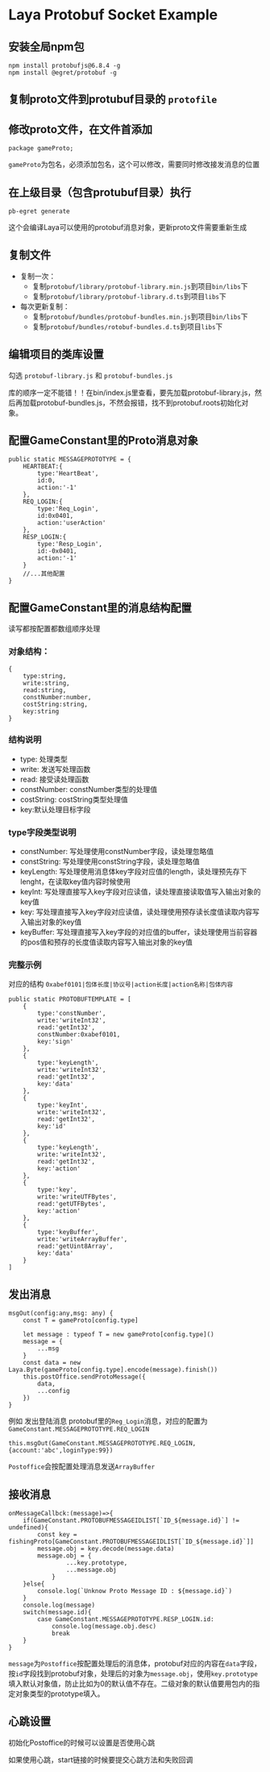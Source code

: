 # Laya Protobuf Socket Example

## 安装全局npm包
```
npm install protobufjs@6.8.4 -g
npm install @egret/protobuf -g
```
## 复制proto文件到protubuf目录的 ```protofile```

## 修改proto文件，在文件首添加
```
package gameProto;
```
```gameProto```为包名，必须添加包名，这个可以修改，需要同时修改接发消息的位置

## 在上级目录（包含protubuf目录）执行
```
pb-egret generate
```
这个会编译Laya可以使用的protobuf消息对象，更新proto文件需要重新生成
## 复制文件
- 复制一次：
  - 复制```protobuf/library/protobuf-library.min.js```到项目```bin/libs```下
  - 复制```protobuf/library/protobuf-library.d.ts```到项目```libs```下
- 每次更新复制：
  - 复制```protobuf/bundles/protobuf-bundles.min.js```到项目```bin/libs```下
  - 复制```protobuf/bundles/rotobuf-bundles.d.ts```到项目```libs```下
## 编辑项目的类库设置
勾选 ```protobuf-library.js``` 和 ```protobuf-bundles.js```

库的顺序一定不能错！！在bin/index.js里查看，要先加载protobuf-library.js，然后再加载protobuf-bundles.js，不然会报错，找不到protobuf.roots初始化对象。

## 配置GameConstant里的Proto消息对象
```
public static MESSAGEPROTOTYPE = {
    HEARTBEAT:{
        type:'HeartBeat',
        id:0,
        action:'-1'
    },
    REQ_LOGIN:{
        type:'Req_Login',
        id:0x0401,
        action:'userAction'
    },
    RESP_LOGIN:{
        type:'Resp_Login',
        id:-0x0401,
        action:'-1'
    }
    //...其他配置
}
```

## 配置GameConstant里的消息结构配置
读写都按配置都数组顺序处理
### 对象结构：
```
{
    type:string,
    write:string,
    read:string,
    constNumber:number,
    costString:string,
    key:string
}
```
### 结构说明
- type: 处理类型
- write: 发送写处理函数
- read: 接受读处理函数
- constNumber: constNumber类型的处理值
- costString: costString类型处理值
- key:默认处理目标字段
### type字段类型说明
- constNumber: 写处理使用constNumber字段，读处理忽略值
- constString: 写处理使用constString字段，读处理忽略值
- keyLength: 写处理使用消息体key字段对应值的length，读处理预先存下lenght，在读取key值内容时候使用
- keyInt: 写处理直接写入key字段对应读值，读处理直接读取值写入输出对象的key值
- key: 写处理直接写入key字段对应读值，读处理使用预存读长度值读取内容写入输出对象的key值
- keyBuffer: 写处理直接写入key字段的对应值的buffer，读处理使用当前容器的pos值和预存的长度值读取内容写入输出对象的key值

### 完整示例
对应的结构
``` 0xabef0101|包体长度|协议号|action长度|action名称|包体内容 ```

```
public static PROTOBUFTEMPLATE = [
    {
        type:'constNumber',
        write:'writeInt32',
        read:'getInt32',
        constNumber:0xabef0101,
        key:'sign'
    },
    {
        type:'keyLength',
        write:'writeInt32',
        read:'getInt32',
        key:'data'
    },
    {
        type:'keyInt',
        write:'writeInt32',
        read:'getInt32',
        key:'id'
    },
    {
        type:'keyLength',
        write:'writeInt32',
        read:'getInt32',
        key:'action'
    },
    {
        type:'key',
        write:'writeUTFBytes',
        read:'getUTFBytes',
        key:'action'
    },
    {
        type:'keyBuffer',
        write:'writeArrayBuffer',
        read:'getUint8Array',
        key:'data'
    }
]
```

## 发出消息
```
msgOut(config:any,msg: any) {
    const T = gameProto[config.type]

    let message : typeof T = new gameProto[config.type]()
    message = {
        ...msg
    }
    const data = new Laya.Byte(gameProto[config.type].encode(message).finish())
    this.postOffice.sendProtoMessage({
        data,
        ...config
    })
}
```

例如 发出登陆消息 protobuf里的```Reg_Login```消息，对应的配置为```GameConstant.MESSAGEPROTOTYPE.REQ_LOGIN```
```
this.msgOut(GameConstant.MESSAGEPROTOTYPE.REQ_LOGIN,{account:'abc',loginType:99})
```

```Postoffice```会按配置处理消息发送```ArrayBuffer```

## 接收消息
```
onMessageCallbck:(message)=>{
    if(GameConstant.PROTOBUFMESSAGEIDLIST[`ID_${message.id}`] != undefined){
        const key = fishingProto[GameConstant.PROTOBUFMESSAGEIDLIST[`ID_${message.id}`]]
        message.obj = key.decode(message.data)
        message.obj = {
                ...key.prototype,
                ...message.obj
            }
    }else{
        console.log(`Unknow Proto Message ID : ${message.id}`)
    }
    console.log(message)
    switch(message.id){
        case GameConstant.MESSAGEPROTOTYPE.RESP_LOGIN.id:
            console.log(message.obj.desc)
            break
    }
}
```
```message```为```Postoffice```按配置处理后的消息体，protobuf对应的内容在```data```字段，按```id```字段找到protobuf对象，处理后的对象为```message.obj```，使用```key.prototype```填入默认对象值，防止比如为0的默认值不存在。二级对象的默认值要用包内的指定对象类型的prototype填入。

## 心跳设置
初始化Postoffice的时候可以设置是否使用心跳

如果使用心跳，start链接的时候要提交心跳方法和失败回调

